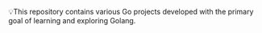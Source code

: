 💡This repository contains various Go projects developed with the primary goal of learning and exploring Golang. 
